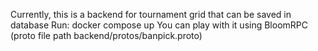 Currently, this is a backend for tournament grid that can be saved in database
Run: docker compose up
You can play with it using BloomRPC (proto file path backend/protos/banpick.proto)
